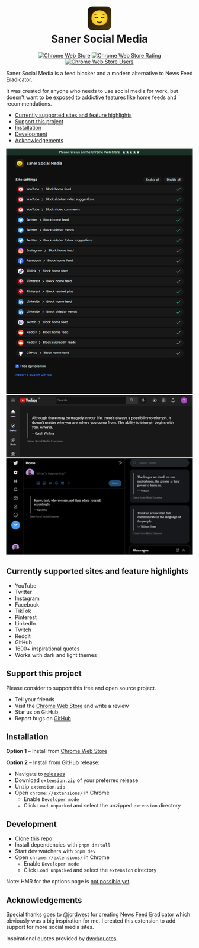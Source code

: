 <h1 align="center">
  <a href="https://chrome.google.com/webstore/detail/saner-social-media/opnoobcmpioggidgaejfkbopdphbfkkk"><img src="https://github.com/tobiasdalhof/sanersocialmedia/raw/main/.github/logo64.png" alt="Saner Social Media"></a>
  <br/>
  Saner Social Media
</h1>

<p align="center">
  <a href="https://chrome.google.com/webstore/detail/saner-social-media/opnoobcmpioggidgaejfkbopdphbfkkk"><img src="https://img.shields.io/chrome-web-store/v/opnoobcmpioggidgaejfkbopdphbfkkk?style=for-the-badge&logo=google-chrome&logoColor=white" alt="Chrome Web Store"></a>
  <a href="https://chrome.google.com/webstore/detail/saner-social-media/opnoobcmpioggidgaejfkbopdphbfkkk"><img src="https://img.shields.io/chrome-web-store/rating/opnoobcmpioggidgaejfkbopdphbfkkk?style=for-the-badge&logo=google-chrome&logoColor=white" alt="Chrome Web Store Rating"></a>
  <a href="https://chrome.google.com/webstore/detail/saner-social-media/opnoobcmpioggidgaejfkbopdphbfkkk"><img src="https://img.shields.io/chrome-web-store/users/opnoobcmpioggidgaejfkbopdphbfkkk?style=for-the-badge&logo=google-chrome&logoColor=white" alt="Chrome Web Store Users"></a>
</p>

Saner Social Media is a feed blocker and a modern alternative to News Feed Eradicator.

It was created for anyone who needs to use social media for work, but doesn't want to be exposed to addictive features like home feeds and recommendations.

- [Currently supported sites and feature highlights](#currently-supported-sites-and-feature-highlights)
- [Support this project](#support-this-project)
- [Installation](#installation)
- [Development](#development)
- [Acknowledgements](#acknowledgements)

![Options](./.github/options.png)
![YouTube Home](./.github/youtube-home.png)
![Twitter Home](./.github/twitter-home.png)

## Currently supported sites and feature highlights

- YouTube
- Twitter
- Instagram
- Facebook
- TikTok
- Pinterest
- LinkedIn
- Twitch
- Reddit
- GitHub
- 1600+ inspirational quotes
- Works with dark and light themes

## Support this project

Please consider to support this free and open source project.

- Tell your friends
- Visit the [Chrome Web Store](https://chrome.google.com/webstore/detail/saner-social-media/opnoobcmpioggidgaejfkbopdphbfkkk) and write a review
- Star us on GitHub
- Report bugs on [GitHub](https://github.com/tobiasdalhof/sanersocialmedia/issues)

## Installation

**Option 1** – Install from [Chrome Web Store](https://chrome.google.com/webstore/detail/saner-social-media/opnoobcmpioggidgaejfkbopdphbfkkk)

**Option 2** – Install from GitHub release:

- Navigate to [releases](https://github.com/tobiasdalhof/sanersocialmedia/releases)
- Download `extension.zip` of your preferred release
- Unzip `extension.zip`
- Open `chrome://extensions/` in Chrome
  - Enable `Developer mode`
  - Click `Load unpacked` and select the unzipped `extension` directory

## Development

- Clone this repo
- Install dependencies with `pnpm install`
- Start dev watchers with `pnpm dev`
- Open `chrome://extensions/` in Chrome
  - Enable `Developer mode`
  - Click `Load unpacked` and select the `extension` directory

Note: HMR for the options page is [not possible yet](https://github.com/antfu/vitesse-webext/issues/59#issuecomment-1011008367). 

## Acknowledgements

Special thanks goes to [@jordwest](https://github.com/jordwest) for creating [News Feed Eradicator](https://github.com/jordwest/news-feed-eradicator) which obviously was a big inspiration for me. I created this extension to add support for more social media sites.

Inspirational quotes provided by [dwyl/quotes](https://github.com/dwyl/quotes/blob/main/quotes.json).
